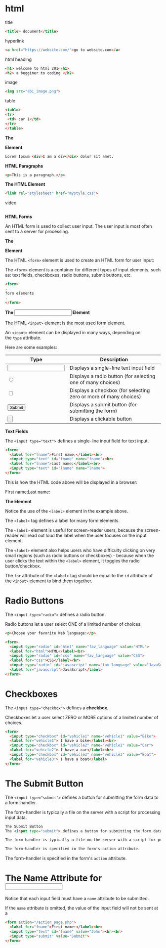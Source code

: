# html

title

```html
<title> document</title>
```

hyperlink

```html
<a href="https://website.com/">go to website.com</a>
```

html heading

```html
<h1> welcome to html 201</h1>
<h2> a begginer to coding </h2>
```

image

```html
<img src="abi_image.png">
```

table

```html
<table>
<tr>
 <td> car 1</td>
</tr>
</table>
```

**The <div> Element**

```html
Lorem Ipsum <div>I am a div</div> dolor sit amet.
```

**HTML Paragraphs**

```html
<p>This is a paragraph.</p>
```

**The HTML <link> Element**

```html
<link rel="stylesheet" href="mystyle.css">
```

video

```html

```

**HTML Forms**

An HTML form is used to collect user input. The user input is most often sent to a server for processing.

**The <form> Element**

The HTML `<form>` element is used to create an HTML form for user input:

The `<form>` element is a container for different types of input elements, such as: text fields, checkboxes, radio buttons, submit buttons, etc.

```html
<form>
.
form elements
.
</form>
```

**The <input> Element**

The HTML `<input>` element is the most used form element.

An `<input>` element can be displayed in many ways, depending on the `type` attribute.

Here are some examples:

| Type | Description |
| --- | --- |
| <input type="text"> | Displays a single-line text input field |
| <input type="radio"> | Displays a radio button (for selecting one of many choices) |
| <input type="checkbox"> | Displays a checkbox (for selecting zero or more of many choices) |
| <input type="submit"> | Displays a submit button (for submitting the form) |
| <input type="button"> | Displays a clickable button |

**Text Fields**

The `<input type="text">` defines a single-line input field for text input.

```html
<form>
  <label for="fname">First name:</label><br>
  <input type="text" id="fname" name="fname"><br>
  <label for="lname">Last name:</label><br>
  <input type="text" id="lname" name="lname">
</form>
```

This is how the HTML code above will be displayed in a browser:

First name:Last name:

**The <label> Element**

Notice the use of the `<label>` element in the example above.

The `<label>` tag defines a label for many form elements.

The `<label>` element is useful for screen-reader users, because the screen-reader will read out loud the label when the user focuses on the input element.

The `<label>` element also helps users who have difficulty clicking on very small regions (such as radio buttons or checkboxes) - because when the user clicks the text within the `<label>` element, it toggles the radio button/checkbox.

The `for` attribute of the `<label>` tag should be equal to the `id` attribute of the `<input>` element to bind them together.

# Radio Buttons

The `<input type="radio">` defines a radio button.

Radio buttons let a user select ONE of a limited number of choices.

```html
<p>Choose your favorite Web language:</p>

<form>
  <input type="radio" id="html" name="fav_language" value="HTML">
  <label for="html">HTML</label><br>
  <input type="radio" id="css" name="fav_language" value="CSS">
  <label for="css">CSS</label><br>
  <input type="radio" id="javascript" name="fav_language" value="JavaScript">
  <label for="javascript">JavaScript</label>
</form>
```

# Checkboxes

The `<input type="checkbox">` defines a **checkbox**.

Checkboxes let a user select ZERO or MORE options of a limited number of choices.

```html
<form>
  <input type="checkbox" id="vehicle1" name="vehicle1" value="Bike">
  <label for="vehicle1"> I have a bike</label><br>
  <input type="checkbox" id="vehicle2" name="vehicle2" value="Car">
  <label for="vehicle2"> I have a car</label><br>
  <input type="checkbox" id="vehicle3" name="vehicle3" value="Boat">
  <label for="vehicle3"> I have a boat</label>
</form>
```

# The Submit Button

The `<input type="submit">` defines a button for submitting the form data to a form-handler.

The form-handler is typically a file on the server with a script for processing input data.

```html
The Submit Button
The <input type="submit"> defines a button for submitting the form data to a form-handler.

The form-handler is typically a file on the server with a script for processing input data.

The form-handler is specified in the form's action attribute.
```

The form-handler is specified in the form's `action` attribute.

# The Name Attribute for <input>

Notice that each input field must have a `name` attribute to be submitted.

If the `name` attribute is omitted, the value of the input field will not be sent at a

```html
<form action="/action_page.php">
  <label for="fname">First name:</label><br>
  <input type="text" id="fname" value="John"><br><br>
  <input type="submit" value="Submit">
</form>
```